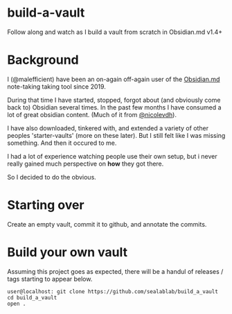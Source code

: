 # build-a-vault
Follow along and watch as I build a vault from scratch in Obsidian.md v1.4+

# Background
I (@malefficient) have been an on-again off-again user of the [Obsidian.md](https://obsidian.md/) note-taking taking tool since 2019.

During that time I have started, stopped, forgot about (and obviously come back to) Obsidian several times.
In the past few months I have consumed a lot of great obsidian content. 
(Much of it from [@nicolevdh](https://www.youtube.com/@nicolevdh)). 

I have also downloaded, tinkered with, and extended a variety of other peoples 'starter-vaults' (more on these later). But I still felt like I was missing something.
And then it occured to me. 

I had a lot of experience watching people use their own setup, but i never really gained much perspective on __how__ they got there.

So I decided to do the obvious.

# Starting over 
Create an empty vault, commit it to github, and annotate the commits.

# Build your own vault
Assuming this project goes as expected, there will be a handul of releases / tags starting to appear below.
```
user@localhost: git clone https://github.com/sealablab/build_a_vault
cd build_a_vault
open .
```

